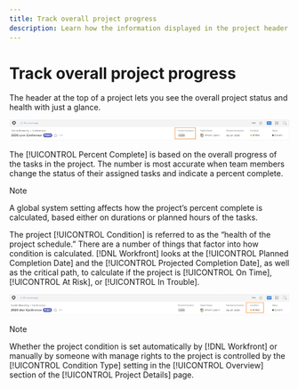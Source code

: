```yaml
---
title: Track overall project progress
description: Learn how the information displayed in the project header can help you track overall project progress and health in Adobe Workfront.
---
```

# Track overall project progress

The header at the top of a project lets you see the overall project status and health with just a glance.

![Project header showing [!UICONTROL Percent Complete]](assets/planner-fund-percent-complete.png)

The [!UICONTROL Percent Complete] is based on the overall progress of the tasks in the project. The number is most accurate when team members change the status of their assigned tasks and indicate a percent complete.

>[!NOTE]
>
>A global system setting affects how the project’s percent complete is calculated, based either on durations or planned hours of the tasks.

The project [!UICONTROL Condition] is referred to as the “health of the project schedule.” There are a number of things that factor into how condition is calculated. [!DNL Workfront] looks at the [!UICONTROL Planned Completion Date] and the [!UICONTROL Projected Completion Date], as well as the critical path, to calculate if the project is [!UICONTROL On Time], [!UICONTROL At Risk], or [!UICONTROL In Trouble].

![Project header showing [!UICONTROL Condition]](assets/planner-fund-condition.png)

>[!NOTE]
>
>Whether the project condition is set automatically by [!DNL Workfront] or manually by someone with manage rights to the project is controlled by the [!UICONTROL Condition Type] setting in the [!UICONTROL Overview] section of the [!UICONTROL Project Details] page.

<!---
learn more urls
Project percent complete overview
Overview of project condition and condition type
--->
